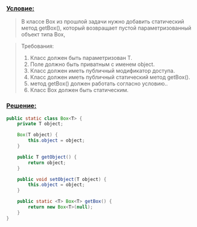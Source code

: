 ### [Условие:]()

>В классе Box из прошлой задачи нужно добавить статический метод getBox(), 
который возвращает пустой параметризованный объект типа Box,

>Требования:
>1. Класс должен быть параметризован T.
>2. Поле должно быть приватным с именем object.
>3. Класс должен иметь публичный модификатор доступа.
>4. Класс должен иметь публичный статический метод getBox().
>5. метод getBox() должен работать согласно условию..
>6. Класс Box должен быть статическим.

### [Решение:]()
```java
public static class Box<T> {
    private T object;

    Box(T object) {
        this.object = object;
    }

    public T getObject() {
        return object;
    }

    public void setObject(T object) {
        this.object = object;
    }

    public static <T> Box<T> getBox() {
        return new Box<T>(null);
    }
}
```
